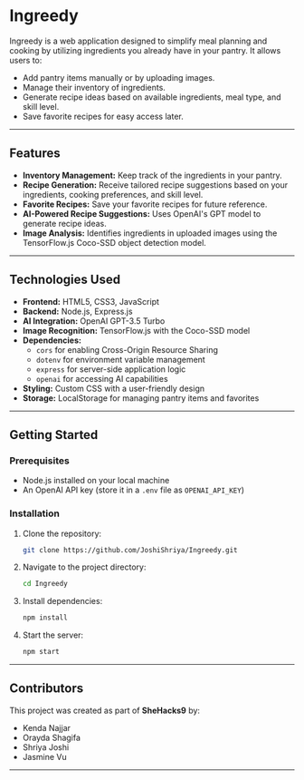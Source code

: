 # Ingreedy

Ingreedy is a web application designed to simplify meal planning and cooking by utilizing ingredients you already have in your pantry. It allows users to:

- Add pantry items manually or by uploading images.
- Manage their inventory of ingredients.
- Generate recipe ideas based on available ingredients, meal type, and skill level.
- Save favorite recipes for easy access later.

---

## Features

- **Inventory Management:** Keep track of the ingredients in your pantry.
- **Recipe Generation:** Receive tailored recipe suggestions based on your ingredients, cooking preferences, and skill level.
- **Favorite Recipes:** Save your favorite recipes for future reference.
- **AI-Powered Recipe Suggestions:** Uses OpenAI's GPT model to generate recipe ideas.
- **Image Analysis:** Identifies ingredients in uploaded images using the TensorFlow.js Coco-SSD object detection model.

---

## Technologies Used

- **Frontend:** HTML5, CSS3, JavaScript
- **Backend:** Node.js, Express.js
- **AI Integration:** OpenAI GPT-3.5 Turbo
- **Image Recognition:** TensorFlow.js with the Coco-SSD model
- **Dependencies:** 
  - `cors` for enabling Cross-Origin Resource Sharing
  - `dotenv` for environment variable management
  - `express` for server-side application logic
  - `openai` for accessing AI capabilities
- **Styling:** Custom CSS with a user-friendly design
- **Storage:** LocalStorage for managing pantry items and favorites

---

## Getting Started

### Prerequisites

- Node.js installed on your local machine
- An OpenAI API key (store it in a `.env` file as `OPENAI_API_KEY`)

### Installation

1. Clone the repository:
   ```bash
   git clone https://github.com/JoshiShriya/Ingreedy.git
   ```
2. Navigate to the project directory:
   ```bash
   cd Ingreedy
   ```
3. Install dependencies:
   ```bash
   npm install
   ```
4. Start the server:
   ```bash
   npm start
   ```

---

## Contributors

This project was created as part of **SheHacks9** by:

- Kenda Najjar
- Orayda Shagifa
- Shriya Joshi 
- Jasmine Vu

---
